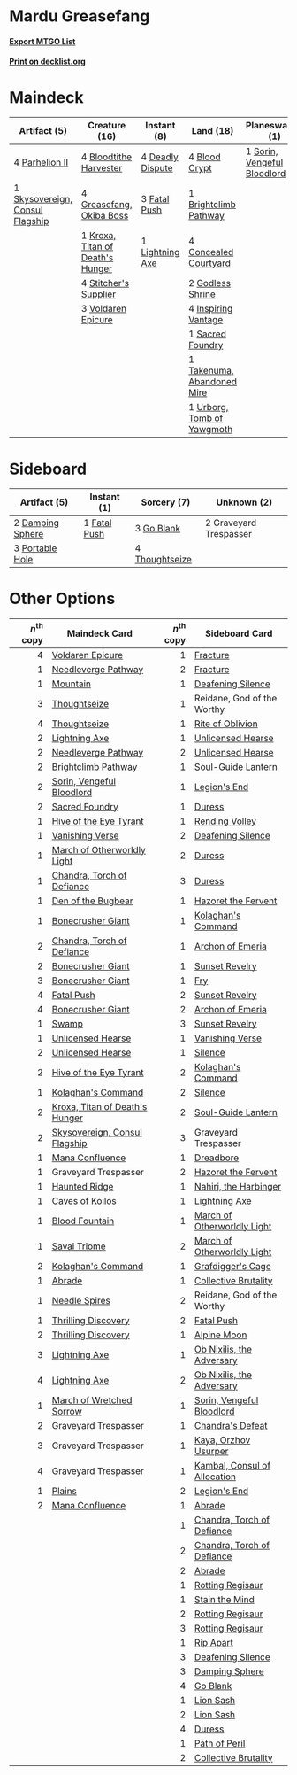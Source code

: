 # Mardu Greasefang

#### [Export MTGO List](../collection/Mardu%20Greasefang/Mardu%20Greasefang.txt)
#### [Print on decklist.org](http://decklist.org/?deckmain=4%09Blightstep%20Pathway%0A4%09Blood%20Crypt%0A4%09Bloodtithe%20Harvester%0A1%09Brightclimb%20Pathway%0A2%09Can't%20Stay%20Away%0A4%09Concealed%20Courtyard%0A4%09Deadly%20Dispute%0A4%09Fable%20of%20the%20Mirror-Breaker%0A3%09Fatal%20Push%0A2%09Godless%20Shrine%0A4%09Greasefang,%20Okiba%20Boss%0A4%09Inspiring%20Vantage%0A1%09Kroxa,%20Titan%20of%20Death's%20Hunger%0A1%09Lightning%20Axe%0A4%09Parhelion%20II%0A1%09Sacred%20Foundry%0A1%09Skysovereign,%20Consul%20Flagship%0A1%09Sorin,%20Vengeful%20Bloodlord%0A4%09Stitcher's%20Supplier%0A1%09Takenuma,%20Abandoned%20Mire%0A2%09Thoughtseize%0A1%09Urborg,%20Tomb%20of%20Yawgmoth%0A3%09Voldaren%20Epicure&deckside=2%09Damping%20Sphere%0A1%09Fatal%20Push%0A3%09Go%20Blank%0A2%09Graveyard%20Trespasser%0A3%09Portable%20Hole%0A4%09Thoughtseize)
# Maindeck

|                                               Artifact (5)                                               |                                               Creature (16)                                               |                                        Instant (8)                                        |                                              Land (18)                                              |                                           Planeswalker (1)                                           |                                        Sorcery (4)                                         |         Unknown (8)         |
|----------------------------------------------------------------------------------------------------------|-----------------------------------------------------------------------------------------------------------|-------------------------------------------------------------------------------------------|-----------------------------------------------------------------------------------------------------|------------------------------------------------------------------------------------------------------|--------------------------------------------------------------------------------------------|-----------------------------|
|4 [Parhelion II](http://gatherer.wizards.com/Pages/Card/Details.aspx?multiverseid=460951)                 |4 [Bloodtithe Harvester](http://gatherer.wizards.com/Pages/Card/Details.aspx?multiverseid=541102)          |4 [Deadly Dispute](http://gatherer.wizards.com/Pages/Card/Details.aspx?multiverseid=527381)|4 [Blood Crypt](http://gatherer.wizards.com/Pages/Card/Details.aspx?multiverseid=97102)              |1 [Sorin, Vengeful Bloodlord](http://gatherer.wizards.com/Pages/Card/Details.aspx?multiverseid=461144)|2 [Can't Stay Away](http://gatherer.wizards.com/Pages/Card/Details.aspx?multiverseid=535005)|4 Blightstep Pathway         |
|1 [Skysovereign, Consul Flagship](http://gatherer.wizards.com/Pages/Card/Details.aspx?multiverseid=417807)|4 [Greasefang, Okiba Boss](http://gatherer.wizards.com/Pages/Card/Details.aspx?multiverseid=548531)        |3 [Fatal Push](http://gatherer.wizards.com/Pages/Card/Details.aspx?multiverseid=423724)    |1 [Brightclimb Pathway](http://gatherer.wizards.com/Pages/Card/Details.aspx?multiverseid=491911)     |                                                                                                      |2 [Thoughtseize](http://gatherer.wizards.com/Pages/Card/Details.aspx?multiverseid=438676)   |4 Fable of the Mirror-Breaker|
|                                                                                                          |1 [Kroxa, Titan of Death's Hunger](http://gatherer.wizards.com/Pages/Card/Details.aspx?multiverseid=476472)|1 [Lightning Axe](http://gatherer.wizards.com/Pages/Card/Details.aspx?multiverseid=409925) |4 [Concealed Courtyard](http://gatherer.wizards.com/Pages/Card/Details.aspx?multiverseid=417818)     |                                                                                                      |                                                                                            |                             |
|                                                                                                          |4 [Stitcher's Supplier](http://gatherer.wizards.com/Pages/Card/Details.aspx?multiverseid=447257)           |                                                                                           |2 [Godless Shrine](http://gatherer.wizards.com/Pages/Card/Details.aspx?multiverseid=405099)          |                                                                                                      |                                                                                            |                             |
|                                                                                                          |3 [Voldaren Epicure](http://gatherer.wizards.com/Pages/Card/Details.aspx?multiverseid=541041)              |                                                                                           |4 [Inspiring Vantage](http://gatherer.wizards.com/Pages/Card/Details.aspx?multiverseid=417819)       |                                                                                                      |                                                                                            |                             |
|                                                                                                          |                                                                                                           |                                                                                           |1 [Sacred Foundry](http://gatherer.wizards.com/Pages/Card/Details.aspx?multiverseid=405106)          |                                                                                                      |                                                                                            |                             |
|                                                                                                          |                                                                                                           |                                                                                           |1 [Takenuma, Abandoned Mire](http://gatherer.wizards.com/Pages/Card/Details.aspx?multiverseid=548591)|                                                                                                      |                                                                                            |                             |
|                                                                                                          |                                                                                                           |                                                                                           |1 [Urborg, Tomb of Yawgmoth](http://gatherer.wizards.com/Pages/Card/Details.aspx?multiverseid=383425)|                                                                                                      |                                                                                            |                             |


# Sideboard

|                                       Artifact (5)                                        |                                      Instant (1)                                      |                                       Sorcery (7)                                       |     Unknown (2)      |
|-------------------------------------------------------------------------------------------|---------------------------------------------------------------------------------------|-----------------------------------------------------------------------------------------|----------------------|
|2 [Damping Sphere](http://gatherer.wizards.com/Pages/Card/Details.aspx?multiverseid=443101)|1 [Fatal Push](http://gatherer.wizards.com/Pages/Card/Details.aspx?multiverseid=423724)|3 [Go Blank](http://gatherer.wizards.com/Pages/Card/Details.aspx?multiverseid=513549)    |2 Graveyard Trespasser|
|3 [Portable Hole](http://gatherer.wizards.com/Pages/Card/Details.aspx?multiverseid=527320) |                                                                                       |4 [Thoughtseize](http://gatherer.wizards.com/Pages/Card/Details.aspx?multiverseid=438676)|                      |


# Other Options

|*n*<sup>th</sup> copy|                                              Maindeck Card                                              |*n*<sup>th</sup> copy|                                            Sideboard Card                                             |
|--------------------:|---------------------------------------------------------------------------------------------------------|--------------------:|-------------------------------------------------------------------------------------------------------|
|                    4|[Voldaren Epicure](http://gatherer.wizards.com/Pages/Card/Details.aspx?multiverseid=541041)              |                    1|[Fracture](http://gatherer.wizards.com/Pages/Card/Details.aspx?multiverseid=513680)                    |
|                    1|[Needleverge Pathway](http://gatherer.wizards.com/Pages/Card/Details.aspx?multiverseid=491918)           |                    2|[Fracture](http://gatherer.wizards.com/Pages/Card/Details.aspx?multiverseid=513680)                    |
|                    1|[Mountain](http://gatherer.wizards.com/Pages/Card/Details.aspx?multiverseid=439859)                      |                    1|[Deafening Silence](http://gatherer.wizards.com/Pages/Card/Details.aspx?multiverseid=472972)           |
|                    3|[Thoughtseize](http://gatherer.wizards.com/Pages/Card/Details.aspx?multiverseid=438676)                  |                    1|Reidane, God of the Worthy                                                                             |
|                    4|[Thoughtseize](http://gatherer.wizards.com/Pages/Card/Details.aspx?multiverseid=438676)                  |                    1|[Rite of Oblivion](http://gatherer.wizards.com/Pages/Card/Details.aspx?multiverseid=535033)            |
|                    2|[Lightning Axe](http://gatherer.wizards.com/Pages/Card/Details.aspx?multiverseid=409925)                 |                    1|[Unlicensed Hearse](http://gatherer.wizards.com/Pages/Card/Details.aspx?multiverseid=555447)           |
|                    2|[Needleverge Pathway](http://gatherer.wizards.com/Pages/Card/Details.aspx?multiverseid=491918)           |                    2|[Unlicensed Hearse](http://gatherer.wizards.com/Pages/Card/Details.aspx?multiverseid=555447)           |
|                    2|[Brightclimb Pathway](http://gatherer.wizards.com/Pages/Card/Details.aspx?multiverseid=491911)           |                    1|[Soul-Guide Lantern](http://gatherer.wizards.com/Pages/Card/Details.aspx?multiverseid=476488)          |
|                    2|[Sorin, Vengeful Bloodlord](http://gatherer.wizards.com/Pages/Card/Details.aspx?multiverseid=461144)     |                    1|[Legion's End](http://gatherer.wizards.com/Pages/Card/Details.aspx?multiverseid=466860)                |
|                    2|[Sacred Foundry](http://gatherer.wizards.com/Pages/Card/Details.aspx?multiverseid=405106)                |                    1|[Duress](http://gatherer.wizards.com/Pages/Card/Details.aspx?multiverseid=14557)                       |
|                    1|[Hive of the Eye Tyrant](http://gatherer.wizards.com/Pages/Card/Details.aspx?multiverseid=527545)        |                    1|[Rending Volley](http://gatherer.wizards.com/Pages/Card/Details.aspx?multiverseid=394663)              |
|                    1|[Vanishing Verse](http://gatherer.wizards.com/Pages/Card/Details.aspx?multiverseid=513736)               |                    2|[Deafening Silence](http://gatherer.wizards.com/Pages/Card/Details.aspx?multiverseid=472972)           |
|                    1|[March of Otherworldly Light](http://gatherer.wizards.com/Pages/Card/Details.aspx?multiverseid=548321)   |                    2|[Duress](http://gatherer.wizards.com/Pages/Card/Details.aspx?multiverseid=14557)                       |
|                    1|[Chandra, Torch of Defiance](http://gatherer.wizards.com/Pages/Card/Details.aspx?multiverseid=417683)    |                    3|[Duress](http://gatherer.wizards.com/Pages/Card/Details.aspx?multiverseid=14557)                       |
|                    1|[Den of the Bugbear](http://gatherer.wizards.com/Pages/Card/Details.aspx?multiverseid=527541)            |                    1|[Hazoret the Fervent](http://gatherer.wizards.com/Pages/Card/Details.aspx?multiverseid=426838)         |
|                    1|[Bonecrusher Giant](http://gatherer.wizards.com/Pages/Card/Details.aspx?multiverseid=473077)             |                    1|[Kolaghan's Command](http://gatherer.wizards.com/Pages/Card/Details.aspx?multiverseid=394613)          |
|                    2|[Chandra, Torch of Defiance](http://gatherer.wizards.com/Pages/Card/Details.aspx?multiverseid=417683)    |                    1|[Archon of Emeria](http://gatherer.wizards.com/Pages/Card/Details.aspx?multiverseid=495594)            |
|                    2|[Bonecrusher Giant](http://gatherer.wizards.com/Pages/Card/Details.aspx?multiverseid=473077)             |                    1|[Sunset Revelry](http://gatherer.wizards.com/Pages/Card/Details.aspx?multiverseid=534796)              |
|                    3|[Bonecrusher Giant](http://gatherer.wizards.com/Pages/Card/Details.aspx?multiverseid=473077)             |                    1|[Fry](http://gatherer.wizards.com/Pages/Card/Details.aspx?multiverseid=466894)                         |
|                    4|[Fatal Push](http://gatherer.wizards.com/Pages/Card/Details.aspx?multiverseid=423724)                    |                    2|[Sunset Revelry](http://gatherer.wizards.com/Pages/Card/Details.aspx?multiverseid=534796)              |
|                    4|[Bonecrusher Giant](http://gatherer.wizards.com/Pages/Card/Details.aspx?multiverseid=473077)             |                    2|[Archon of Emeria](http://gatherer.wizards.com/Pages/Card/Details.aspx?multiverseid=495594)            |
|                    1|[Swamp](http://gatherer.wizards.com/Pages/Card/Details.aspx?multiverseid=439858)                         |                    3|[Sunset Revelry](http://gatherer.wizards.com/Pages/Card/Details.aspx?multiverseid=534796)              |
|                    1|[Unlicensed Hearse](http://gatherer.wizards.com/Pages/Card/Details.aspx?multiverseid=555447)             |                    1|[Vanishing Verse](http://gatherer.wizards.com/Pages/Card/Details.aspx?multiverseid=513736)             |
|                    2|[Unlicensed Hearse](http://gatherer.wizards.com/Pages/Card/Details.aspx?multiverseid=555447)             |                    1|[Silence](http://gatherer.wizards.com/Pages/Card/Details.aspx?multiverseid=191083)                     |
|                    2|[Hive of the Eye Tyrant](http://gatherer.wizards.com/Pages/Card/Details.aspx?multiverseid=527545)        |                    2|[Kolaghan's Command](http://gatherer.wizards.com/Pages/Card/Details.aspx?multiverseid=394613)          |
|                    1|[Kolaghan's Command](http://gatherer.wizards.com/Pages/Card/Details.aspx?multiverseid=394613)            |                    2|[Silence](http://gatherer.wizards.com/Pages/Card/Details.aspx?multiverseid=191083)                     |
|                    2|[Kroxa, Titan of Death's Hunger](http://gatherer.wizards.com/Pages/Card/Details.aspx?multiverseid=476472)|                    2|[Soul-Guide Lantern](http://gatherer.wizards.com/Pages/Card/Details.aspx?multiverseid=476488)          |
|                    2|[Skysovereign, Consul Flagship](http://gatherer.wizards.com/Pages/Card/Details.aspx?multiverseid=417807) |                    3|Graveyard Trespasser                                                                                   |
|                    1|[Mana Confluence](http://gatherer.wizards.com/Pages/Card/Details.aspx?multiverseid=409573)               |                    1|[Dreadbore](http://gatherer.wizards.com/Pages/Card/Details.aspx?multiverseid=430622)                   |
|                    1|Graveyard Trespasser                                                                                     |                    2|[Hazoret the Fervent](http://gatherer.wizards.com/Pages/Card/Details.aspx?multiverseid=426838)         |
|                    1|[Haunted Ridge](http://gatherer.wizards.com/Pages/Card/Details.aspx?multiverseid=535061)                 |                    1|[Nahiri, the Harbinger](http://gatherer.wizards.com/Pages/Card/Details.aspx?multiverseid=463948)       |
|                    1|[Caves of Koilos](http://gatherer.wizards.com/Pages/Card/Details.aspx?multiverseid=129497)               |                    1|[Lightning Axe](http://gatherer.wizards.com/Pages/Card/Details.aspx?multiverseid=409925)               |
|                    1|[Blood Fountain](http://gatherer.wizards.com/Pages/Card/Details.aspx?multiverseid=540939)                |                    1|[March of Otherworldly Light](http://gatherer.wizards.com/Pages/Card/Details.aspx?multiverseid=548321) |
|                    1|[Savai Triome](http://gatherer.wizards.com/Pages/Card/Details.aspx?multiverseid=479773)                  |                    2|[March of Otherworldly Light](http://gatherer.wizards.com/Pages/Card/Details.aspx?multiverseid=548321) |
|                    2|[Kolaghan's Command](http://gatherer.wizards.com/Pages/Card/Details.aspx?multiverseid=394613)            |                    1|[Grafdigger's Cage](http://gatherer.wizards.com/Pages/Card/Details.aspx?multiverseid=278452)           |
|                    1|[Abrade](http://gatherer.wizards.com/Pages/Card/Details.aspx?multiverseid=430772)                        |                    1|[Collective Brutality](http://gatherer.wizards.com/Pages/Card/Details.aspx?multiverseid=414380)        |
|                    1|[Needle Spires](http://gatherer.wizards.com/Pages/Card/Details.aspx?multiverseid=407685)                 |                    2|Reidane, God of the Worthy                                                                             |
|                    1|[Thrilling Discovery](http://gatherer.wizards.com/Pages/Card/Details.aspx?multiverseid=513735)           |                    2|[Fatal Push](http://gatherer.wizards.com/Pages/Card/Details.aspx?multiverseid=423724)                  |
|                    2|[Thrilling Discovery](http://gatherer.wizards.com/Pages/Card/Details.aspx?multiverseid=513735)           |                    1|[Alpine Moon](http://gatherer.wizards.com/Pages/Card/Details.aspx?multiverseid=447264)                 |
|                    3|[Lightning Axe](http://gatherer.wizards.com/Pages/Card/Details.aspx?multiverseid=409925)                 |                    1|[Ob Nixilis, the Adversary](http://gatherer.wizards.com/Pages/Card/Details.aspx?multiverseid=555407)   |
|                    4|[Lightning Axe](http://gatherer.wizards.com/Pages/Card/Details.aspx?multiverseid=409925)                 |                    2|[Ob Nixilis, the Adversary](http://gatherer.wizards.com/Pages/Card/Details.aspx?multiverseid=555407)   |
|                    1|[March of Wretched Sorrow](http://gatherer.wizards.com/Pages/Card/Details.aspx?multiverseid=548411)      |                    1|[Sorin, Vengeful Bloodlord](http://gatherer.wizards.com/Pages/Card/Details.aspx?multiverseid=461144)   |
|                    2|Graveyard Trespasser                                                                                     |                    1|[Chandra's Defeat](http://gatherer.wizards.com/Pages/Card/Details.aspx?multiverseid=430775)            |
|                    3|Graveyard Trespasser                                                                                     |                    1|[Kaya, Orzhov Usurper](http://gatherer.wizards.com/Pages/Card/Details.aspx?multiverseid=460129)        |
|                    4|Graveyard Trespasser                                                                                     |                    1|[Kambal, Consul of Allocation](http://gatherer.wizards.com/Pages/Card/Details.aspx?multiverseid=417756)|
|                    1|[Plains](http://gatherer.wizards.com/Pages/Card/Details.aspx?multiverseid=439856)                        |                    2|[Legion's End](http://gatherer.wizards.com/Pages/Card/Details.aspx?multiverseid=466860)                |
|                    2|[Mana Confluence](http://gatherer.wizards.com/Pages/Card/Details.aspx?multiverseid=409573)               |                    1|[Abrade](http://gatherer.wizards.com/Pages/Card/Details.aspx?multiverseid=430772)                      |
|                     |                                                                                                         |                    1|[Chandra, Torch of Defiance](http://gatherer.wizards.com/Pages/Card/Details.aspx?multiverseid=417683)  |
|                     |                                                                                                         |                    2|[Chandra, Torch of Defiance](http://gatherer.wizards.com/Pages/Card/Details.aspx?multiverseid=417683)  |
|                     |                                                                                                         |                    2|[Abrade](http://gatherer.wizards.com/Pages/Card/Details.aspx?multiverseid=430772)                      |
|                     |                                                                                                         |                    1|[Rotting Regisaur](http://gatherer.wizards.com/Pages/Card/Details.aspx?multiverseid=466865)            |
|                     |                                                                                                         |                    1|[Stain the Mind](http://gatherer.wizards.com/Pages/Card/Details.aspx?multiverseid=383402)              |
|                     |                                                                                                         |                    2|[Rotting Regisaur](http://gatherer.wizards.com/Pages/Card/Details.aspx?multiverseid=466865)            |
|                     |                                                                                                         |                    3|[Rotting Regisaur](http://gatherer.wizards.com/Pages/Card/Details.aspx?multiverseid=466865)            |
|                     |                                                                                                         |                    1|[Rip Apart](http://gatherer.wizards.com/Pages/Card/Details.aspx?multiverseid=513717)                   |
|                     |                                                                                                         |                    3|[Deafening Silence](http://gatherer.wizards.com/Pages/Card/Details.aspx?multiverseid=472972)           |
|                     |                                                                                                         |                    3|[Damping Sphere](http://gatherer.wizards.com/Pages/Card/Details.aspx?multiverseid=443101)              |
|                     |                                                                                                         |                    4|[Go Blank](http://gatherer.wizards.com/Pages/Card/Details.aspx?multiverseid=513549)                    |
|                     |                                                                                                         |                    1|[Lion Sash](http://gatherer.wizards.com/Pages/Card/Details.aspx?multiverseid=548319)                   |
|                     |                                                                                                         |                    2|[Lion Sash](http://gatherer.wizards.com/Pages/Card/Details.aspx?multiverseid=548319)                   |
|                     |                                                                                                         |                    4|[Duress](http://gatherer.wizards.com/Pages/Card/Details.aspx?multiverseid=14557)                       |
|                     |                                                                                                         |                    1|[Path of Peril](http://gatherer.wizards.com/Pages/Card/Details.aspx?multiverseid=540974)               |
|                     |                                                                                                         |                    2|[Collective Brutality](http://gatherer.wizards.com/Pages/Card/Details.aspx?multiverseid=414380)        |

